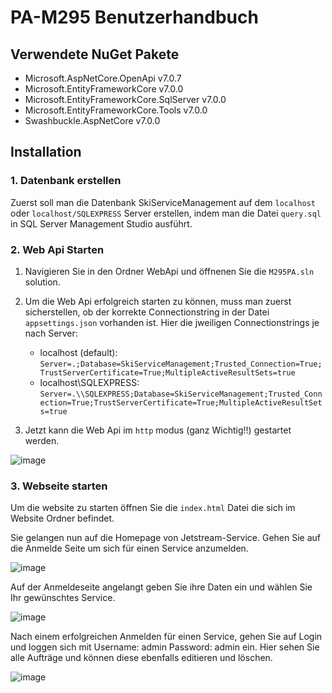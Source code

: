 # PA-M295 Benutzerhandbuch

## Verwendete NuGet Pakete

- Microsoft.AspNetCore.OpenApi v7.0.7
- Microsoft.EntityFrameworkCore v7.0.0
- Microsoft.EntityFrameworkCore.SqlServer v7.0.0
- Microsoft.EntityFrameworkCore.Tools v7.0.0
- Swashbuckle.AspNetCore v7.0.0

## Installation

### 1. Datenbank erstellen

Zuerst soll man die Datenbank SkiServiceManagement auf dem ```localhost``` oder ```localhost/SQLEXPRESS``` Server erstellen, indem man die Datei ```query.sql``` in SQL Server Management Studio ausführt.


### 2. Web Api Starten

1. Navigieren Sie in den Ordner WebApi und öffnenen Sie die ```M295PA.sln``` solution.
2. Um die Web Api erfolgreich starten zu können, muss man zuerst sicherstellen, ob der korrekte Connectionstring in der Datei ```appsettings.json``` vorhanden ist. Hier die jweiligen Connectionstrings je nach Server:
    
   - localhost (default): ```Server=.;Database=SkiServiceManagement;Trusted_Connection=True;TrustServerCertificate=True;MultipleActiveResultSets=true```
   - localhost\SQLEXPRESS: ```Server=.\\SQLEXPRESS;Database=SkiServiceManagement;Trusted_Connection=True;TrustServerCertificate=True;MultipleActiveResultSets=true```
     
4. Jetzt kann die Web Api im ```http``` modus (ganz Wichtig!!) gestartet werden.

![image](https://github.com/iliakalygin/PA-M295/assets/58369822/f17bd223-e293-4a56-8560-d5fa05131a10)

### 3. Webseite starten

Um die website zu starten öffnen Sie die ```index.html``` Datei die sich im Website Ordner befindet.
 
Sie gelangen nun auf die Homepage von Jetstream-Service. Gehen Sie auf die Anmelde Seite um sich für einen Service anzumelden.

 ![image](https://github.com/iliakalygin/PA-M295/assets/58369822/b8afca63-45ad-4db4-a544-fbd57f2e1406)


  Auf der Anmeldeseite angelangt geben Sie ihre Daten ein und wählen Sie Ihr gewünschtes Service.

![image](https://github.com/iliakalygin/PA-M295/assets/58369822/ea8f54c7-9255-45d4-a03b-5bae3cf7634d)


Nach einem erfolgreichen Anmelden für einen Service, gehen Sie auf Login und loggen sich mit Username: admin Password: admin ein. Hier sehen Sie alle Aufträge und können diese ebenfalls editieren und löschen.

 ![image](https://github.com/iliakalygin/PA-M295/assets/58369822/ecc7e8ee-93c0-4b28-af03-b3b6342980fd)



